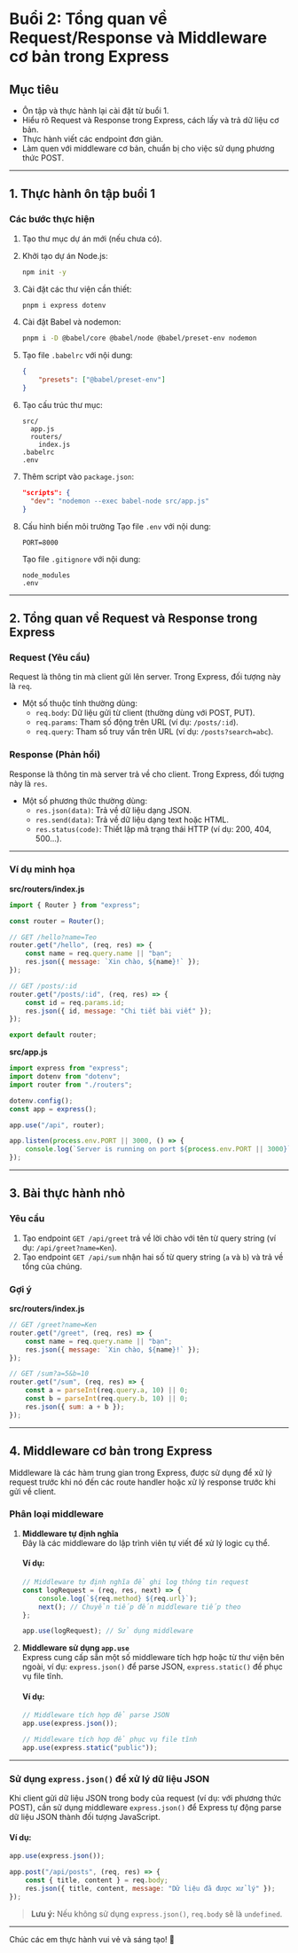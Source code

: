 # Buổi 2: Tổng quan về Request/Response và Middleware cơ bản trong Express

## Mục tiêu

-   Ôn tập và thực hành lại cài đặt từ buổi 1.
-   Hiểu rõ Request và Response trong Express, cách lấy và trả dữ liệu cơ bản.
-   Thực hành viết các endpoint đơn giản.
-   Làm quen với middleware cơ bản, chuẩn bị cho việc sử dụng phương thức POST.

---

## 1. Thực hành ôn tập buổi 1

### Các bước thực hiện

1. Tạo thư mục dự án mới (nếu chưa có).
2. Khởi tạo dự án Node.js:
    ```bash
    npm init -y
    ```
3. Cài đặt các thư viện cần thiết:
    ```bash
    pnpm i express dotenv
    ```
4. Cài đặt Babel và nodemon:
    ```bash
    pnpm i -D @babel/core @babel/node @babel/preset-env nodemon
    ```
5. Tạo file `.babelrc` với nội dung:
    ```json
    {
        "presets": ["@babel/preset-env"]
    }
    ```
6. Tạo cấu trúc thư mục:
    ```
    src/
      app.js
      routers/
        index.js
    .babelrc
    .env
    ```
7. Thêm script vào `package.json`:
    ```json
    "scripts": {
      "dev": "nodemon --exec babel-node src/app.js"
    }
    ```
8. Cấu hình biến môi trường
   Tạo file `.env` với nội dung:

    ```env
    PORT=8000
    ```

    Tạo file `.gitignore` với nội dung:

    ```
    node_modules
    .env
    ```

---

## 2. Tổng quan về Request và Response trong Express

### Request (Yêu cầu)

Request là thông tin mà client gửi lên server. Trong Express, đối tượng này là `req`.

-   Một số thuộc tính thường dùng:
    -   `req.body`: Dữ liệu gửi từ client (thường dùng với POST, PUT).
    -   `req.params`: Tham số động trên URL (ví dụ: `/posts/:id`).
    -   `req.query`: Tham số truy vấn trên URL (ví dụ: `/posts?search=abc`).

### Response (Phản hồi)

Response là thông tin mà server trả về cho client. Trong Express, đối tượng này là `res`.

-   Một số phương thức thường dùng:
    -   `res.json(data)`: Trả về dữ liệu dạng JSON.
    -   `res.send(data)`: Trả về dữ liệu dạng text hoặc HTML.
    -   `res.status(code)`: Thiết lập mã trạng thái HTTP (ví dụ: 200, 404, 500...).

---

### Ví dụ minh họa

**src/routers/index.js**

```js
import { Router } from "express";

const router = Router();

// GET /hello?name=Teo
router.get("/hello", (req, res) => {
    const name = req.query.name || "bạn";
    res.json({ message: `Xin chào, ${name}!` });
});

// GET /posts/:id
router.get("/posts/:id", (req, res) => {
    const id = req.params.id;
    res.json({ id, message: "Chi tiết bài viết" });
});

export default router;
```

**src/app.js**

```js
import express from "express";
import dotenv from "dotenv";
import router from "./routers";

dotenv.config();
const app = express();

app.use("/api", router);

app.listen(process.env.PORT || 3000, () => {
    console.log(`Server is running on port ${process.env.PORT || 3000}`);
});
```

---

## 3. Bài thực hành nhỏ

### Yêu cầu

1. Tạo endpoint `GET /api/greet` trả về lời chào với tên từ query string (ví dụ: `/api/greet?name=Ken`).
2. Tạo endpoint `GET /api/sum` nhận hai số từ query string (`a` và `b`) và trả về tổng của chúng.

### Gợi ý

**src/routers/index.js**

```js
// GET /greet?name=Ken
router.get("/greet", (req, res) => {
    const name = req.query.name || "bạn";
    res.json({ message: `Xin chào, ${name}!` });
});

// GET /sum?a=5&b=10
router.get("/sum", (req, res) => {
    const a = parseInt(req.query.a, 10) || 0;
    const b = parseInt(req.query.b, 10) || 0;
    res.json({ sum: a + b });
});
```

---

## 4. Middleware cơ bản trong Express

Middleware là các hàm trung gian trong Express, được sử dụng để xử lý request trước khi nó đến các route handler hoặc xử lý response trước khi gửi về client.

### Phân loại middleware

1. **Middleware tự định nghĩa**  
   Đây là các middleware do lập trình viên tự viết để xử lý logic cụ thể.

    #### Ví dụ:

    ```js
    // Middleware tự định nghĩa để ghi log thông tin request
    const logRequest = (req, res, next) => {
        console.log(`${req.method} ${req.url}`);
        next(); // Chuyển tiếp đến middleware tiếp theo
    };

    app.use(logRequest); // Sử dụng middleware
    ```

2. **Middleware sử dụng `app.use`**  
   Express cung cấp sẵn một số middleware tích hợp hoặc từ thư viện bên ngoài, ví dụ: `express.json()` để parse JSON, `express.static()` để phục vụ file tĩnh.

    #### Ví dụ:

    ```js
    // Middleware tích hợp để parse JSON
    app.use(express.json());

    // Middleware tích hợp để phục vụ file tĩnh
    app.use(express.static("public"));
    ```

---

### Sử dụng `express.json()` để xử lý dữ liệu JSON

Khi client gửi dữ liệu JSON trong body của request (ví dụ: với phương thức POST), cần sử dụng middleware `express.json()` để Express tự động parse dữ liệu JSON thành đối tượng JavaScript.

#### Ví dụ:

```js
app.use(express.json());

app.post("/api/posts", (req, res) => {
    const { title, content } = req.body;
    res.json({ title, content, message: "Dữ liệu đã được xử lý" });
});
```

> **Lưu ý:** Nếu không sử dụng `express.json()`, `req.body` sẽ là `undefined`.

---

Chúc các em thực hành vui vẻ và sáng tạo! 🚀

